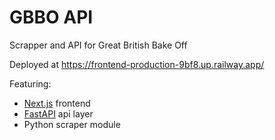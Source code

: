 # GBBO API

Scrapper and API for Great British Bake Off

Deployed at <https://frontend-production-9bf8.up.railway.app/>

Featuring:
* [Next.js](https://nextjs.org/) frontend
* [FastAPI](https://fastapi.tiangolo.com/) api layer
* Python scraper module

